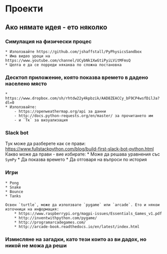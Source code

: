 # Проекти

## Ако нямате идея - ето няколко

### Симулация на физически процес
    * Използвайте https://github.com/jshaffstall/PyPhysicsSandbox
    * Има видео уроци на https://www.youtube.com/channel/UCybNk1XwGtiPyiLVitMFmsQ
    * Целта е да се порреди някаква по сложна постановка

### Десктоп приложение, която показва времето в дадено населено място
    * https://www.dropbox.com/sh/rhtdw22y4kpbzik/AAD8ZEACCy_bF9CP4wsfDilJa?dl=0
    * Използвайте:
        - https://openweathermap.org/api за данни
        - http://docs.python-requests.org/en/master/ за прочитането им
        - и `Тк` за визуализация

### Slack bot
Тук може да разберете как се прави: https://www.fullstackpython.com/blog/build-first-slack-bot-python.html
Какво може да прави - вие избирате:
    * Може да решава уравнения със `SymPy`
    * Да показва времето
    * Да отговаря на въпроси по история

### Игри
    * Pong
    * Snake
    * Bounce
    * Tanks

    Освен `turtle`, може да използвате `pygame` или `arcade`. Ето и някои източници на информация:
        * https://www.raspberrypi.org/magpi-issues/Essentials_Games_v1.pdf
        * http://inventwithpython.com/pygame/
        * http://programarcadegames.com/
        * http://arcade-book.readthedocs.io/en/latest/index.html

### Измисляне на загадки, като тези които аз ви дадох, но никой не можа да реши